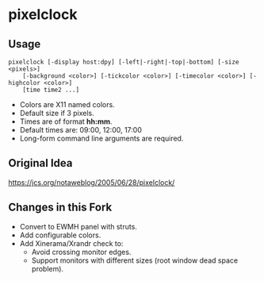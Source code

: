 # pixelclock

## Usage

	pixelclock [-display host:dpy] [-left|-right|-top|-bottom] [-size <pixels>]
		[-background <color>] [-tickcolor <color>] [-timecolor <color>] [-highcolor <color>]
		[time time2 ...]

* Colors are X11 named colors.
* Default size if 3 pixels.
* Times are of format **hh:mm**.
* Default times are: 09:00, 12:00, 17:00
* Long-form command line arguments are required.

## Original Idea

https://jcs.org/notaweblog/2005/06/28/pixelclock/

## Changes in this Fork

* Convert to EWMH panel with struts.
* Add configurable colors.
* Add Xinerama/Xrandr check to:
	* Avoid crossing monitor edges.
	* Support monitors with different sizes (root window dead space problem).